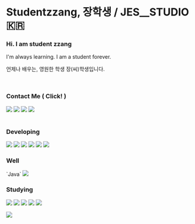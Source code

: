 # Studentzzang, 장학생 / JES__STUDIO 🇰🇷

<h3>Hi. I am student zzang</h3>
<p>I'm always learning. I am a student forever.</p>
<p>언제나 배우는, 영원한 학생 장(씨)학생입니다.</p> <br>
  
<h3>Contact Me ( Click! )</h3> 
<a href="https://steamcommunity.com/profiles/76561199671441944/games?tab=all"><img src="https://img.shields.io/badge/SteamWorks-071563?style=flat-square&logo=Steam&logoColor=FFFFFF"/></a>
<a href="https://www.instagram.com/zzangeszz/"><img src="https://img.shields.io/badge/Instagram-E4405F?style=flat-square&logo=Instagram&logoColor=FFFFFF"/></a>
<a href="https://velog.io/@jes/posts"><img src="https://img.shields.io/badge/Velog-20C997?style=flat-square&logo=Velog&logoColor=FFFFFF"/></a>
<a href="https://www.youtube.com/channel/UCG5vHeiRfUF7_v1OGZXzpTg"><img src="https://img.shields.io/badge/Youtube-FF0000?style=flat-square&logo=Youtube&logoColor=FFFFFF"/></a>
<br> <br>

<h3>Developing</h3>
<img src="https://img.shields.io/badge/Unity-000000?style=flat-square&logo=unity&logoColor=FFFFFF"/> <img src="https://img.shields.io/badge/Python-3776AB?style=flat-square&logo=Python&logoColor=FFFFFF"/>
<img src="https://img.shields.io/badge/Pandas-150458?style=flat-square&logo=Pandas&logoColor=FFFFFF"/>
<img src="https://img.shields.io/badge/HTML-E34F26?style=flat-square&logo=HTML5&logoColor=FFFFFF"/>
<img src="https://img.shields.io/badge/CSS-1572B6?style=flat-square&logo=CSS3&logoColor=FFFFFF"/>
<img src="https://img.shields.io/badge/JavaScript-F7DF1E?style=flat-square&logo=JavaScript&logoColor=FFFFFF"/> <br>

<h3>Well</h3>
`Java` <img src="https://img.shields.io/badge/C-A8B9CC?style=flat-square&logo=C&logoColor=FFFFFF"/> <br>

<h3>Studying</h3> 
<img src="https://img.shields.io/badge/MySQL-4479A1?style=flat-square&logo=MySQL&logoColor=FFFFFF"/>
<img src="https://img.shields.io/badge/Blender-E87D0D?style=flat-square&logo=Blender&logoColor=FFFFFF"/>
<img src="https://img.shields.io/badge/TenforFlow-FF6F00?style=flat-square&logo=TensorFlow&logoColor=FFFFFF"/>
<img src="https://img.shields.io/badge/React-61DAFB?style=flat-square&logo=React&logoColor=FFFFFF"/>
<img src="https://img.shields.io/badge/p5.js-ED225D?style=flat-square&logo=p5.js&logoColor=FFFFFF"/> <br>

![](https://github-readme-stats.vercel.app/api?username=studentzzang&theme=radical&hide_border=true&include_all_commits=false&count_private=false)

